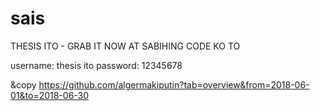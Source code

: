 # sais

THESIS ITO - GRAB IT NOW AT SABIHING CODE KO TO

username: thesis ito
password: 12345678

&copy
https://github.com/algermakiputin?tab=overview&from=2018-06-01&to=2018-06-30
